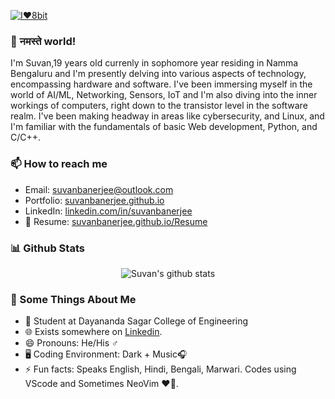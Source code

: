 [![I❤️8bit](https://i.postimg.cc/3rbfwKVs/banner-8bit.jpg)](https://postimg.cc/hhT1yqSs)
### 👋 नमस्ते world!

 I'm Suvan,19 years old currenly in sophomore year residing in Namma Bengaluru and I'm presently delving into various aspects of technology, encompassing hardware and software. I've been immersing myself in the world of AI/ML, Networking, Sensors, IoT and I'm also diving into the inner workings of computers, right down to the transistor level in the software realm. I've been making headway in areas like cybersecurity, and Linux, and I'm familiar with the fundamentals of basic Web development, Python, and C/C++.

### 📫 How to reach me

- Email: suvanbanerjee@outlook.com
- Portfolio: [suvanbanerjee.github.io](https://suvanbanerjee.github.io/)
- LinkedIn: [linkedin.com/in/suvanbanerjee](https://linkedin.com/in/suvanbanerjee)
- 📝 Resume: [suvanbanerjee.github.io/Resume](https://suvanbanerjee.github.io/Resume)

### 📊 Github Stats

<p align="center">
  <img src="https://github-readme-stats.vercel.app/api?username=suvanbanerjee&show_icons=true" alt="Suvan's github stats" />
</p>

### 🧐 Some Things About Me
- 💼 Student at Dayananda Sagar College of Engineering
- 🌐 Exists somewhere on [Linkedin](https://linkedin.com/in/suvanbanerjee).
- 😄 Pronouns: He/His ♂️
- 🖥️ Coding Environment: Dark + Music🎧
- ⚡ Fun facts: Speaks English, Hindi, Bengali, Marwari. Codes using VScode and Sometimes NeoVim ❤️🐧.
